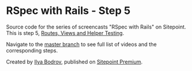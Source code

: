 # RSpec with Rails - Step 5

Source code for the series of screencasts "RSpec with Rails" on Sitepoint. This is step 5, [Routes, Views and Helper Testing]().

Navigate to the [master branch](https://github.com/learnable-content/RSpec-collection/tree/master) to see full list of videos and the corresponding steps.

Created by [Ilya Bodrov](http://radiant-wind.com), published on [Sitepoint Premium](https://www.sitepoint.com/premium).